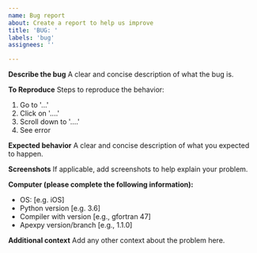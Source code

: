 ```yaml
---
name: Bug report
about: Create a report to help us improve
title: 'BUG: '
labels: 'bug'
assignees: ''

---
```


**Describe the bug**
A clear and concise description of what the bug is.

**To Reproduce**
Steps to reproduce the behavior:
1. Go to '...'
2. Click on '....'
3. Scroll down to '....'
4. See error

**Expected behavior**
A clear and concise description of what you expected to happen.

**Screenshots**
If applicable, add screenshots to help explain your problem.

**Computer (please complete the following information):**
 - OS: [e.g. iOS]
 - Python version [e.g. 3.6]
 - Compiler with version [e.g., gfortran 47]
 - Apexpy version/branch [e.g., 1.1.0]

**Additional context**
Add any other context about the problem here.
